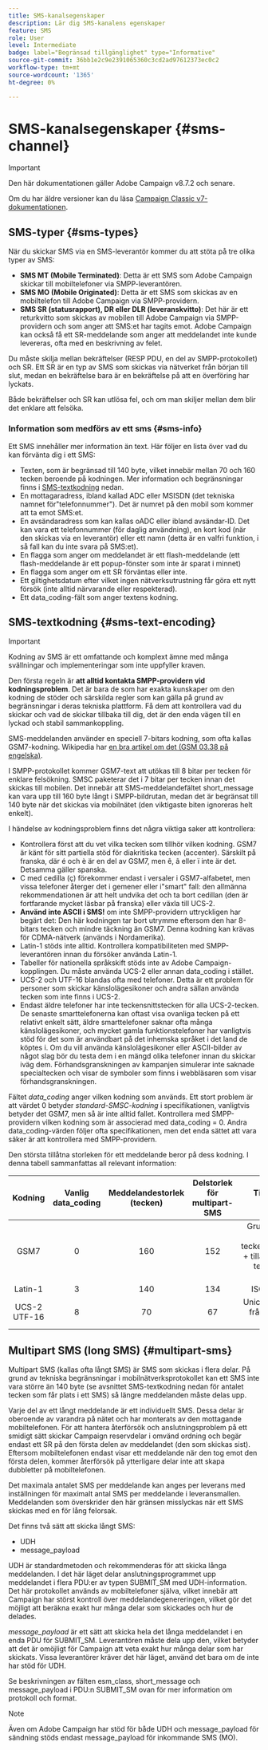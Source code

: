 ```yaml
---
title: SMS-kanalsegenskaper
description: Lär dig SMS-kanalens egenskaper
feature: SMS
role: User
level: Intermediate
badge: label="Begränsad tillgänglighet" type="Informative"
source-git-commit: 36bb1e2c9e2391065360c3cd2ad97612373ec0c2
workflow-type: tm+mt
source-wordcount: '1365'
ht-degree: 0%

---
```



# SMS-kanalsegenskaper {#sms-channel}

>[!IMPORTANT]
>
>Den här dokumentationen gäller Adobe Campaign v8.7.2 och senare.
>
>Om du har äldre versioner kan du läsa [Campaign Classic v7-dokumentationen](https://experienceleague.adobe.com/sv/docs/campaign-classic/using/sending-messages/sending-messages-on-mobiles/sms-protocol).


## SMS-typer {#sms-types}

När du skickar SMS via en SMS-leverantör kommer du att stöta på tre olika typer av SMS:

* **SMS MT (Mobile Terminated)**: Detta är ett SMS som Adobe Campaign skickar till mobiltelefoner via SMPP-leverantören.
* **SMS MO (Mobile Originated)**: Detta är ett SMS som skickas av en mobiltelefon till Adobe Campaign via SMPP-providern.
* **SMS SR (statusrapport), DR eller DLR (leveranskvitto)**: Det här är ett returkvitto som skickas av mobilen till Adobe Campaign via SMPP-providern och som anger att SMS:et har tagits emot. Adobe Campaign kan också få ett SR-meddelande som anger att meddelandet inte kunde levereras, ofta med en beskrivning av felet.

Du måste skilja mellan bekräftelser (RESP PDU, en del av SMPP-protokollet) och SR. Ett SR är en typ av SMS som skickas via nätverket från början till slut, medan en bekräftelse bara är en bekräftelse på att en överföring har lyckats.

Både bekräftelser och SR kan utlösa fel, och om man skiljer mellan dem blir det enklare att felsöka.

### Information som medförs av ett sms  {#sms-info}

Ett SMS innehåller mer information än text. Här följer en lista över vad du kan förvänta dig i ett SMS:

* Texten, som är begränsad till 140 byte, vilket innebär mellan 70 och 160 tecken beroende på kodningen. Mer information och begränsningar finns i [SMS-textkodning](#sms-text-encoding) nedan.
* En mottagaradress, ibland kallad ADC eller MSISDN (det tekniska namnet för&quot;telefonnummer&quot;). Det är numret på den mobil som kommer att ta emot SMS:et.
* En avsändaradress som kan kallas oADC eller ibland avsändar-ID. Det kan vara ett telefonnummer (för daglig användning), en kort kod (när den skickas via en leverantör) eller ett namn (detta är en valfri funktion, i så fall kan du inte svara på SMS:et).
* En flagga som anger om meddelandet är ett flash-meddelande (ett flash-meddelande är ett popup-fönster som inte är sparat i minnet)
* En flagga som anger om ett SR förväntas eller inte.
* Ett giltighetsdatum efter vilket ingen nätverksutrustning får göra ett nytt försök (inte alltid närvarande eller respekterad).
* Ett data_coding-fält som anger textens kodning.

## SMS-textkodning {#sms-text-encoding}

>[!IMPORTANT]
>
>Kodning av SMS är ett omfattande och komplext ämne med många svällningar och implementeringar som inte uppfyller kraven.

Den första regeln är **att alltid kontakta SMPP-providern vid kodningsproblem**. Det är bara de som har exakta kunskaper om den kodning de stöder och särskilda regler som kan gälla på grund av begränsningar i deras tekniska plattform. Få dem att kontrollera vad du skickar och vad de skickar tillbaka till dig, det är den enda vägen till en lyckad och stabil sammankoppling.

SMS-meddelanden använder en speciell 7-bitars kodning, som ofta kallas GSM7-kodning.  Wikipedia har [en bra artikel om det (GSM 03.38 på engelska)](https://en.wikipedia.org/wiki/GSM_03.38).

I SMPP-protokollet kommer GSM7-text att utökas till 8 bitar per tecken för enklare felsökning. SMSC paketerar det i 7 bitar per tecken innan det skickas till mobilen. Det innebär att SMS-meddelandefältet short_message kan vara upp till 160 byte långt i SMPP-bildrutan, medan det är begränsat till 140 byte när det skickas via mobilnätet (den viktigaste biten ignoreras helt enkelt).

I händelse av kodningsproblem finns det några viktiga saker att kontrollera:
* Kontrollera först att du vet vilka tecken som tillhör vilken kodning. GSM7 är känt för sitt partiella stöd för diakritiska tecken (accenter). Särskilt på franska, där é och è är en del av GSM7, men ê, â eller ï inte är det. Detsamma gäller spanska.
* C med cedilla (ç) förekommer endast i versaler i GSM7-alfabetet, men vissa telefoner återger det i gemener eller i&quot;smart&quot; fall: den allmänna rekommendationen är att helt undvika det och ta bort cedillan (den är fortfarande mycket läsbar på franska) eller växla till UCS-2.
* **Använd inte ASCII i SMS!** om inte SMPP-providern uttryckligen har begärt det: Den här kodningen tar bort utrymme eftersom den har 8-bitars tecken och mindre täckning än GSM7. Denna kodning kan krävas för CDMA-nätverk (används i Nordamerika).
* Latin-1 stöds inte alltid. Kontrollera kompatibiliteten med SMPP-leverantören innan du försöker använda Latin-1.
* Tabeller för nationella språkskift stöds inte av Adobe Campaign-kopplingen. Du måste använda UCS-2 eller annan data_coding i stället.
* UCS-2 och UTF-16 blandas ofta med telefoner. Detta är ett problem för personer som skickar känslolägesikoner och andra sällan använda tecken som inte finns i UCS-2.
* Endast äldre telefoner har inte teckensnittstecken för alla UCS-2-tecken. De senaste smarttelefonerna kan oftast visa ovanliga tecken på ett relativt enkelt sätt, äldre smarttelefoner saknar ofta många känslolägesikoner, och mycket gamla funktionstelefoner har vanligtvis stöd för det som är användbart på det inhemska språket i det land de köptes i. Om du vill använda känslolägesikoner eller ASCII-bilder av något slag bör du testa dem i en mängd olika telefoner innan du skickar iväg dem. Förhandsgranskningen av kampanjen simulerar inte saknade specialtecken och visar de symboler som finns i webbläsaren som visar förhandsgranskningen.

Fältet *data_coding* anger vilken kodning som används. Ett stort problem är att värdet 0 betyder *standard-SMSC-kodning* i specifikationen, vanligtvis betyder det GSM7, men så är inte alltid fallet. Kontrollera med SMPP-providern vilken kodning som är associerad med data_coding = 0. Andra data_coding-värden följer ofta specifikationen, men det enda sättet att vara säker är att kontrollera med SMPP-providern.

Den största tillåtna storleken för ett meddelande beror på dess kodning. I denna tabell sammanfattas all relevant information:

| Kodning | Vanlig data_coding | Meddelandestorlek (tecken) | Delstorlek för multipart-SMS | Tillgängliga tecken |
|:-:|:-:|:-:|:-:|:-:|  
| GSM7 | 0 | 160 | 152 | Grundläggande GSM7-teckenuppsättning + tillägg (utökade tecken tar 2 tecken) |
| Latin-1 | 3 | 140 | 134 | ISO-8859-1 |
| UCS-2 UTF-16 | 8 | 70 | 67 | Unicode (varierar från telefon till telefon) |

## Multipart SMS (long SMS) {#multipart-sms}

Multipart SMS (kallas ofta långt SMS) är SMS som skickas i flera delar. På grund av tekniska begränsningar i mobilnätverksprotokollet kan ett SMS inte vara större än 140 byte (se avsnittet SMS-textkodning nedan för antalet tecken som får plats i ett SMS) så längre meddelanden måste delas upp.

Varje del av ett långt meddelande är ett individuellt SMS. Dessa delar är oberoende av varandra på nätet och har monterats av den mottagande mobiltelefonen. För att hantera återförsök och anslutningsproblem på ett smidigt sätt skickar Campaign reservdelar i omvänd ordning och begär endast ett SR på den första delen av meddelandet (den som skickas sist). Eftersom mobiltelefonen endast visar ett meddelande när den tog emot den första delen, kommer återförsök på ytterligare delar inte att skapa dubbletter på mobiltelefonen.

Det maximala antalet SMS per meddelande kan anges per leverans med inställningen för maximalt antal SMS per meddelande i leveransmallen. Meddelanden som överskrider den här gränsen misslyckas när ett SMS skickas med en för lång felorsak.

Det finns två sätt att skicka långt SMS:

* UDH
* message_payload

UDH är standardmetoden och rekommenderas för att skicka långa meddelanden. I det här läget delar anslutningsprogrammet upp meddelandet i flera PDU:er av typen SUBMIT_SM med UDH-information. Det här protokollet används av mobiltelefoner själva, vilket innebär att Campaign har störst kontroll över meddelandegenereringen, vilket gör det möjligt att beräkna exakt hur många delar som skickades och hur de delades.

*message_payload* är ett sätt att skicka hela det långa meddelandet i en enda PDU för SUBMIT_SM. Leverantören måste dela upp den, vilket betyder att det är omöjligt för Campaign att veta exakt hur många delar som har skickats. Vissa leverantörer kräver det här läget, använd det bara om de inte har stöd för UDH.

Se beskrivningen av fälten esm_class, short_message och message_payload i PDU:n SUBMIT_SM ovan för mer information om protokoll och format.

>[!NOTE]
>
>Även om Adobe Campaign har stöd för både UDH och message_payload för sändning stöds endast message_payload för inkommande SMS (MO).